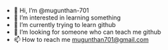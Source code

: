 - 👋 Hi, I’m @mugunthan-701
- 👀 I’m interested in learning something
- 🌱 I’m currently trying to learn github
- 💞️ I’m looking for someone who can teach me github
- 📫 How to reach me mugunthan701@gmail.com

<!---
mugunthan-701/mugunthan-701 is a ✨ special ✨ repository because its `README.md` (this file) appears on your GitHub profile.
You can click the Preview link to take a look at your changes.
--->
